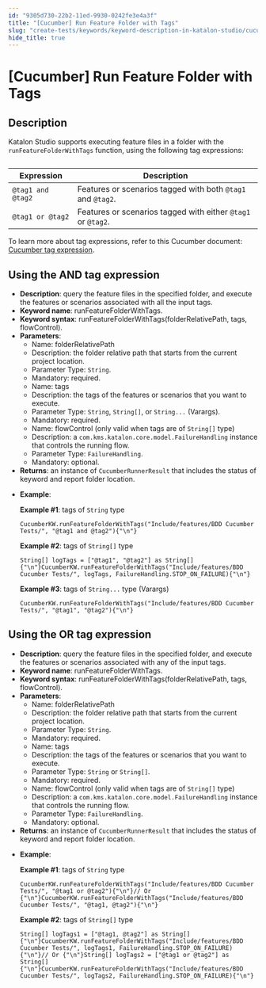 ```yaml
---
id: "9305d730-22b2-11ed-9930-0242fe3e4a3f"
title: "[Cucumber] Run Feature Folder with Tags"
slug: "create-tests/keywords/keyword-description-in-katalon-studio/cucumber-keywords/cucumber-run-feature-folder-with-tags"
hide_title: true
---
```


# <a id="id_0" class="anchor_top_offset"/><a id="ariaid-title1" class="anchor_top_offset"/>[Cucumber] Run Feature Folder with Tags


## <a id="id_0__id" class="anchor_top_offset"/>Description

              
<p xmlns="http://www.w3.org/1999/xhtml" className="p">Katalon Studio supports executing feature files in a folder with   the <code className="ph codeph">runFeatureFolderWithTags</code> function, using the   following tag expressions:</p> 
      
<table xmlns="http://www.w3.org/1999/xhtml" className="table anchor_top_offset" id="id_0__9ace6564-782a-40f3-9a2f-040f8ffb376f"><caption /><thead className="thead"><tr className><th className="entry anchor_top_offset" id="id_0__9ace6564-782a-40f3-9a2f-040f8ffb376f__entry__1">         <strong className="ph b">Expression</strong>       </th><th className="entry anchor_top_offset" id="id_0__9ace6564-782a-40f3-9a2f-040f8ffb376f__entry__2">         <strong className="ph b">Description</strong>       </th></tr></thead><tbody className="tbody"><tr className><td className="entry" headers="id_0__9ace6564-782a-40f3-9a2f-040f8ffb376f__entry__1 id_0__9ace6564-782a-40f3-9a2f-040f8ffb376f__entry__2 ">         <code className="ph codeph">@tag1 and @tag2</code>       </td><td className="entry" headers="id_0__9ace6564-782a-40f3-9a2f-040f8ffb376f__entry__1 id_0__9ace6564-782a-40f3-9a2f-040f8ffb376f__entry__2 ">Features or scenarios tagged with both <code className="ph codeph">@tag1</code> and         <code className="ph codeph">@tag2</code>.</td></tr><tr className><td className="entry" headers="id_0__9ace6564-782a-40f3-9a2f-040f8ffb376f__entry__1 id_0__9ace6564-782a-40f3-9a2f-040f8ffb376f__entry__2 ">         <code className="ph codeph">@tag1 or @tag2</code>       </td><td className="entry" headers="id_0__9ace6564-782a-40f3-9a2f-040f8ffb376f__entry__1 id_0__9ace6564-782a-40f3-9a2f-040f8ffb376f__entry__2 ">Features or scenarios tagged with either <code className="ph codeph">@tag1</code> or         <code className="ph codeph">@tag2</code>.</td></tr></tbody></table> 
<p xmlns="http://www.w3.org/1999/xhtml" className="p">To learn more about tag expressions, refer to this Cucumber   document: <a className="xref j-external-link" href="https://cucumber.io/docs/cucumber/api/#tag-expressions" target="_blank">Cucumber     tag expression</a>.</p> 
            

## <a id="id_0__id_1" class="anchor_top_offset"/>Using the AND tag expression

              
<ul xmlns="http://www.w3.org/1999/xhtml" className="ul"><li className="li">     <strong className="ph b">Description</strong>: query the feature files in the     specified folder, and execute the features or scenarios associated     with all the input tags.</li><li className="li">     <strong className="ph b">Keyword name</strong>: runFeatureFolderWithTags.</li><li className="li">     <strong className="ph b">Keyword syntax</strong>:     runFeatureFolderWithTags(folderRelativePath, tags,     flowControl).</li><li className="li">     <strong className="ph b">Parameters</strong>:      <ul className="ul"><li className="li">Name: folderRelativePath</li><li className="li">Description: the folder relative path that starts from the         current project location.</li><li className="li">Parameter Type: <code className="ph codeph">String</code>.</li><li className="li">Mandatory: required.</li><li className="li">Name: tags</li><li className="li">Description: the tags of the features or scenarios that you         want to execute.</li><li className="li">Parameter Type: <code className="ph codeph">String</code>, <code className="ph codeph">String[]</code>, or         <code className="ph codeph">String...</code> (Varargs).</li><li className="li">Mandatory: required.</li><li className="li">Name: flowControl (only valid when tags are of         <code className="ph codeph">String[]</code> type)</li><li className="li">Description: a         <code className="ph codeph">com.kms.katalon.core.model.FailureHandling</code> instance         that controls the running flow.</li><li className="li">Parameter Type: <code className="ph codeph">FailureHandling</code>.</li><li className="li">Mandatory: optional.</li></ul>   </li><li className="li">     <strong className="ph b">Returns</strong>: an instance of     <code className="ph codeph">CucumberRunnerResult</code> that includes the status of     keyword and report folder location.</li><li className="li">     <p className="p">       <strong className="ph b">Example</strong>:</p>     <p className="p">       <strong className="ph b">Example #1</strong>: tags of <code className="ph codeph">String</code>       type</p>     <pre className="pre codeblock"><code>CucumberKW.runFeatureFolderWithTags("Include/features/BDD Cucumber Tests/", "@tag1 and @tag2"){"\n"}</code></pre>     <p className="p">       <strong className="ph b">Example #2</strong>: tags of <code className="ph codeph">String[]</code>       type</p>     <pre className="pre codeblock"><code>String[] logTags = ["@tag1", "@tag2"] as String[]{"\n"}CucumberKW.runFeatureFolderWithTags("Include/features/BDD Cucumber Tests/", logTags, FailureHandling.STOP_ON_FAILURE){"\n"}</code></pre>     <p className="p">       <strong className="ph b">Example #3</strong>: tags of <code className="ph codeph">String...</code> type       (Varargs)</p>     <pre className="pre codeblock"><code>CucumberKW.runFeatureFolderWithTags("Include/features/BDD Cucumber Tests/", "@tag1", "@tag2"){"\n"}</code></pre>   </li></ul> 
      

## <a id="id_0__id_2" class="anchor_top_offset"/>Using the OR tag expression

              
<ul xmlns="http://www.w3.org/1999/xhtml" className="ul"><li className="li">     <strong className="ph b">Description</strong>: query the feature files in the     specified folder, and execute the features or scenarios associated     with any of the input tags.</li><li className="li">     <strong className="ph b">Keyword name</strong>: runFeatureFolderWithTags.</li><li className="li">     <strong className="ph b">Keyword syntax</strong>:     runFeatureFolderWithTags(folderRelativePath, tags,     flowControl).</li><li className="li">     <strong className="ph b">Parameters</strong>:      <ul className="ul"><li className="li">Name: folderRelativePath</li><li className="li">Description: the folder relative path that starts from the         current project location.</li><li className="li">Parameter Type: <code className="ph codeph">String</code>.</li><li className="li">Mandatory: required.</li><li className="li">Name: tags</li><li className="li">Description: the tags of the features or scenarios that you         want to execute.</li><li className="li">Parameter Type: <code className="ph codeph">String</code> or         <code className="ph codeph">String[]</code>.</li><li className="li">Mandatory: required.</li><li className="li">Name: flowControl (only valid when tags are of         <code className="ph codeph">String[]</code> type)</li><li className="li">Description: a         <code className="ph codeph">com.kms.katalon.core.model.FailureHandling</code> instance         that controls the running flow.</li><li className="li">Parameter Type: <code className="ph codeph">FailureHandling</code>.</li><li className="li">Mandatory: optional.</li></ul>   </li><li className="li">     <strong className="ph b">Returns</strong>: an instance of     <code className="ph codeph">CucumberRunnerResult</code> that includes the status of     keyword and report folder location.</li><li className="li">     <p className="p">       <strong className="ph b">Example</strong>:</p>     <p className="p">       <strong className="ph b">Example #1</strong>: tags of <code className="ph codeph">String</code>       type</p>     <pre className="pre codeblock"><code>CucumberKW.runFeatureFolderWithTags("Include/features/BDD Cucumber Tests/", "@tag1 or @tag2"){"\n"}// Or {"\n"}CucumberKW.runFeatureFolderWithTags("Include/features/BDD Cucumber Tests/", "@tag1, @tag2"){"\n"}</code></pre>     <p className="p">       <strong className="ph b">Example #2</strong>: tags of <code className="ph codeph">String[]</code>       type</p>     <pre className="pre codeblock"><code>String[] logTags1 = ["@tag1, @tag2"] as String[]{"\n"}CucumberKW.runFeatureFolderWithTags("Include/features/BDD Cucumber Tests/", logTags1, FailureHandling.STOP_ON_FAILURE){"\n"}// Or {"\n"}String[] logTags2 = ["@tag1 or @tag2"] as String[]{"\n"}CucumberKW.runFeatureFolderWithTags("Include/features/BDD Cucumber Tests/", logTags2, FailureHandling.STOP_ON_FAILURE){"\n"}</code></pre>   </li></ul> 
      
